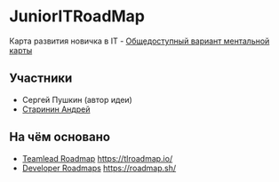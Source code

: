 # JuniorITRoadMap
Карта развития новичка в IT - [Общедоступный вариант ментальной карты](https://mm.tt/1503326024?t=GyurgeEQIq)

## Участники
* Сергей Пушкин (автор идеи)
* [Старинин Андрей]()

## На чём основано
* [Teamlead Roadmap](https://github.com/tlbootcamp/tlroadmap) <https://tlroadmap.io/>
* [Developer Roadmaps](https://github.com/kamranahmedse/developer-roadmap) <https://roadmap.sh/>
